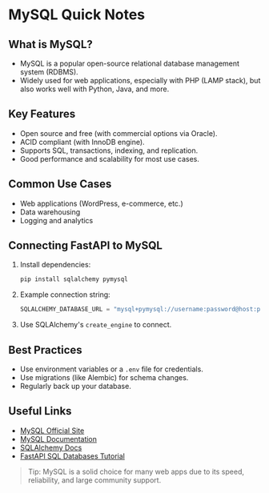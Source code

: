 # MySQL Quick Notes

## What is MySQL?
- MySQL is a popular open-source relational database management system (RDBMS).
- Widely used for web applications, especially with PHP (LAMP stack), but also works well with Python, Java, and more.

## Key Features
- Open source and free (with commercial options via Oracle).
- ACID compliant (with InnoDB engine).
- Supports SQL, transactions, indexing, and replication.
- Good performance and scalability for most use cases.

## Common Use Cases
- Web applications (WordPress, e-commerce, etc.)
- Data warehousing
- Logging and analytics

## Connecting FastAPI to MySQL
1. Install dependencies:
   ```bash
   pip install sqlalchemy pymysql
   ```
2. Example connection string:
   ```python
   SQLALCHEMY_DATABASE_URL = "mysql+pymysql://username:password@host:port/dbname"
   ```
3. Use SQLAlchemy's `create_engine` to connect.

## Best Practices
- Use environment variables or a `.env` file for credentials.
- Use migrations (like Alembic) for schema changes.
- Regularly back up your database.

## Useful Links
- [MySQL Official Site](https://www.mysql.com/)
- [MySQL Documentation](https://dev.mysql.com/doc/)
- [SQLAlchemy Docs](https://docs.sqlalchemy.org/)
- [FastAPI SQL Databases Tutorial](https://fastapi.tiangolo.com/tutorial/sql-databases/)

> Tip: MySQL is a solid choice for many web apps due to its speed, reliability, and large community support.
